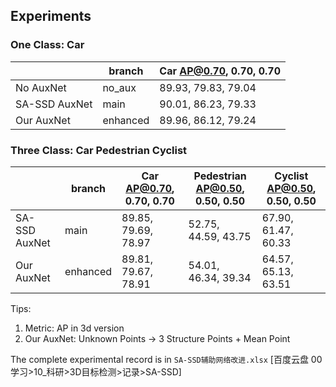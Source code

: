 ## Experiments

### One Class: Car
||branch|Car AP@0.70, 0.70, 0.70|
|--|--|--|
|No AuxNet|no_aux|89.93, 79.83, 79.04|
|SA-SSD AuxNet|main|90.01, 86.23, 79.33|
|Our AuxNet|enhanced|89.96, 86.12, 79.24|


### Three Class: Car Pedestrian Cyclist
| |branch|Car AP@0.70, 0.70, 0.70| Pedestrian AP@0.50, 0.50, 0.50|Cyclist AP@0.50, 0.50, 0.50|
|--|--|--|--|--|
|SA-SSD AuxNet|	main |89.85, 79.69, 78.97|52.75, 44.59, 43.75|67.90, 61.47, 60.33|
|Our AuxNet|enhanced|89.81, 79.67, 78.91|54.01, 46.34, 39.34|64.57, 65.13, 63.51|


Tips:

1. Metric: AP in 3d version
2. Our AuxNet: Unknown Points -> 3 Structure Points  + Mean Point

The complete experimental record is in `SA-SSD辅助网络改进.xlsx`  [百度云盘 00学习>10_科研>3D目标检测>记录>SA-SSD]